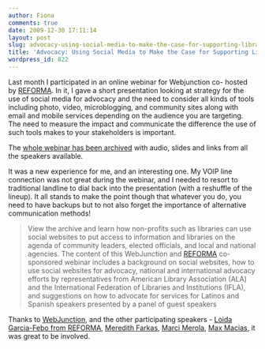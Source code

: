 ```yaml
---
author: Fiona
comments: true
date: 2009-12-30 17:11:14
layout: post
slug: advocacy-using-social-media-to-make-the-case-for-supporting-library-services
title: 'Advocacy: Using Social Media to Make the Case for Supporting Library Services    '
wordpress_id: 822
---
```


Last month I participated in an online webinar for Webjunction co- hosted by [REFORMA](http://www.reforma.org/). In it, I gave a short presentation looking at strategy for the use of social media for advocacy and the need to consider all kinds of tools including photo, video, microblogging, and community sites along with email and mobile services depending on the audience you are targeting. The need to measure the impact and communicate the difference the use of such tools makes to your stakeholders is important.

The [whole webinar has been archived](http://www.webjunction.org/community-relations/articles/content/86131538) with audio, slides and links from all the speakers available.

It was a new experience for me, and an interesting one. My VOIP line connection was not great during the webinar, and I needed to resort to traditional landline to dial back into the presentation (with a reshuffle of the lineup). It all stands to make the point though that whatever you do, you need to have backups but to not also forget the importance of alternative communication methods!


> View the archive and learn how non-profits such as libraries can use social websites to put access to information and libraries on the agenda of community leaders, elected officials, and local and national agencies. The content of this WebJunction and [REFORMA](http://www.reforma.org/) co-sponsored webinar includes a background on social websites, how to use social websites for advocacy, national and international advocacy efforts by representatives from American Library Association (ALA) and the International Federation of Libraries and Institutions (IFLA), and suggestions on how to advocate for services for Latinos and Spanish speakers presented by a panel of guest speakers


Thanks to [WebJunction,](http://www.webjunction.org) and the other participating speakers - [Loida Garcia-Febo from REFORMA](http://loidagarciafebo.com/2009/11/21/using-social-media-to-make-the-case-for-supporting-library-services/), [Meredith Farkas](http://meredith.wolfwater.com/wordpress/), [Marci Merola](http://www.ala.org/ala/aboutala/offices/ola/index.cfm), [Max Macias](http://lowriderlibrarian.blogspot.com/), it was great to be involved.

